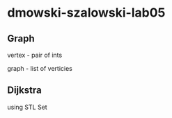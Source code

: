 # dmowski-szalowski-lab05

## Graph

vertex - pair of ints

graph - list of verticies

## Dijkstra

using STL Set

